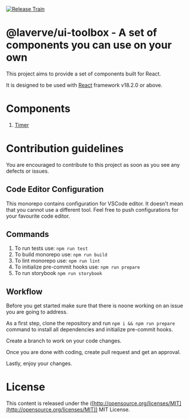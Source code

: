[![Release Train](https://github.com/laverve/fusion/actions/workflows/main.yaml/badge.svg?branch=main)](https://github.com/laverve/fusion/actions/workflows/main.yaml)

# @laverve/ui-toolbox - A set of components you can use on your own

This project aims to provide a set of components built for React.

It is designed to be used with [React](https://react.dev/) framework v18.2.0 or above.

# Components

1. [Timer](https://github.com/laverve/ui-toolbox/tree/main/packages/components/timer)


# Contribution guidelines

You are encouraged to contribute to this project as soon as you see any defects or issues.

## Code Editor Configuration

This monorepo contains configuration for VSCode editor. It doesn't mean that you cannot use a different tool. Feel free to push configurations for your favourite code editor.

## Commands

1. To run tests use: `npm run test`
2. To build monorepo use: `npm run build`
3. To lint monorepo use: `npm run lint`
4. To initialize pre-commit hooks use: `npm run prepare`
5. To run storybook `npm run storybook`

## Workflow

Before you get started make sure that there is noone working on an issue you are going to address.

As a first step, clone the repository and run `npm i && npm run prepare` command to install all dependencies and initialize pre-commit hooks.

Create a branch to work on your code changes.

Once you are done with coding, create pull request and get an approval.

Lastly, enjoy your changes.


# License

This content is released under the ([http://opensource.org/licenses/MIT](http://opensource.org/licenses/MIT)) MIT License.
